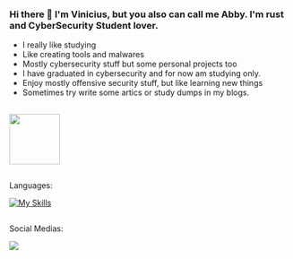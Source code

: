 ### Hi there 👋 I'm Vinicius, but you also can call me Abby. I'm rust and CyberSecurity Student lover.

- I really like studying
- Like creating tools and malwares
- Mostly cybersecurity stuff but some personal projects too
- I have graduated in cybersecurity and for now am studying only.
- Enjoy mostly offensive security stuff, but like learning new things
- Sometimes try write some artics or study dumps in my blogs.

<!--
**FromAbbys/FromAbbys** is a ✨ _special_ ✨ repository because its `README.md` (this file) appears on your GitHub profile.

Here are some ideas to get you started:

- 🔭 I’m currently working on ...
- 🌱 I’m currently learning ...
- 👯 I’m looking to collaborate on ...
- 🤔 I’m looking for help with ...
- 💬 Ask me about ...
- 📫 How to reach me: ...
- 😄 Pronouns: ...
- ⚡ Fun fact: ...
-->

##
<div>
   <img height="90cm" src="https://github-readme-stats.vercel.app/api/top-langs/?username=FromAbbys&layout=compact&langs_count=16&theme=dracula"/>
</div>


##

Languages:

[![My Skills](https://skillicons.dev/icons?i=rust,python&theme=dark)](https://skillicons.dev)

##

Social Medias:

<div>
   <a href="https://www.linkedin.com/in/pinnacle-ltda/" target="_blank"><img src="https://img.shields.io/badge/LinkedIn-0077B5?style=for-the-badge&logo=linkedin&logoColor=white" target="_blank"></a>
   
  
